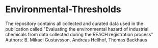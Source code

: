 # Environmental-Thresholds
The repository contains all collected and curated data used in the publication called "Evaluating the environmental hazard of industrial chemicals from data collected during the REACH registration process" Authors:  B. Mikael Gustavsson, Andreas Hellhof, Thomas Backhaus
